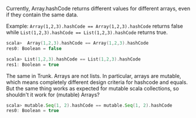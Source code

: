 Currently, Array.hashCode returns different values for different arrays, even if they contain the same data.

Example: ` Array(1,2,3).hashCode == Array(1,2,3).hashCode ` returns false while ` List(1,2,3).hashCode == List(1,2,3).hashCode ` returns true.

```scala
scala>  Array(1,2,3).hashCode == Array(1,2,3).hashCode
res0: Boolean = false

scala> List(1,2,3).hashCode == List(1,2,3).hashCode
res1: Boolean = true
```


The same in Trunk.
Arrays are not lists. In particular, arrays are mutable, which means completely different design criteria for hashcode and equals.
But the same thing works as expected for mutable scala collections, so shouldn't it work for (mutable) Arrays?

```Scala
scala> mutable.Seq(1, 2).hashCode == mutable.Seq(1, 2).hashCode
res0: Boolean = true
```
